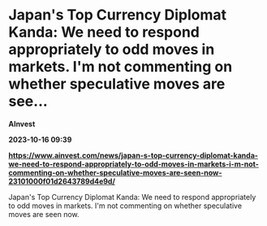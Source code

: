 # Japan's Top Currency Diplomat Kanda: We need to respond appropriately to odd moves in markets. I'm not commenting on whether speculative moves are see...
**AInvest**

**2023-10-16 09:39**

**https://www.ainvest.com/news/japan-s-top-currency-diplomat-kanda-we-need-to-respond-appropriately-to-odd-moves-in-markets-i-m-not-commenting-on-whether-speculative-moves-are-seen-now-23101000f01d2643789d4e9d/**

Japan's Top Currency Diplomat Kanda: We need to respond appropriately to odd moves in markets. I'm not commenting on whether speculative moves are seen now.